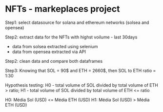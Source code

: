 # NFTs - markeplaces project

Step1:
select datasource for solana and ethereum networks (solsea and opensea)

Step2: 
extract data for the NFTs with highst voilume - last 30days

- data from solsea extracted using selenium
- data from opensea extracted via API

Step2: 
clean data and compare both dataframes

Step3:
Knowing that SOL = 90$ and ETH = 2660$, then SOL to ETH ratio =  1:30

Hypothesis testing:
  H0 - total volume of SOL divided by total volume of ETH > ratio; 
  H1 - total volume of SOL divided by total volume of ETH <= ratio
  
H0: Média Sol (USD) <= Média ETH (USD)
H1: Média Sol (USD) > Média ETH (USD)
